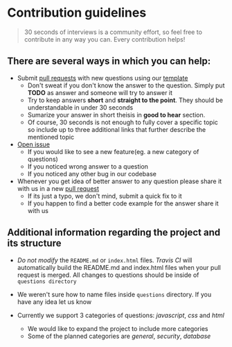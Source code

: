 # Contribution guidelines

> 30 seconds of interviews is a community effort, so feel free to contribute in any way you can. Every contribution helps!

## There are several ways in which you can help:

* Submit [pull requests](https://github.com/fejes713/30-seconds-of-interviews/pulls) with new questions using our [template](https://github.com/fejes713/30-seconds-of-interviews/blob/master/question-template.md)
  * Don't sweat if you don't know the answer to the question. Simply put **TODO** as answer and someone will try to answer it
  * Try to keep answers **short** and **straight to the point**. They should be understandable in under 30 seconds
  * Sumarize your answer in short theisis in **good to hear** section.
  * Of course, 30 seconds is not enough to fully cover a specific topic so include up to three additional links that further describe the mentioned topic
* [Open issue](https://github.com/fejes713/30-seconds-of-interviews/issues/new)
  * If you would like to see a new feature(eg. a new category of questions)
  * If you noticed wrong answer to a question
  * If you noticed any other bug in our codebase
* Whenever you get idea of better answer to any question please share it with us in a new [pull request](https://github.com/fejes713/30-seconds-of-interviews/pulls)
  * If its just a typo, we don't mind, submit a quick fix to it
  * If you happen to find a better code example for the answer share it with us

## Additional information regarding the project and its structure

* _Do not modify_ the `README.md` or `index.html` files. _Travis CI_ will automatically build the README.md and index.html files when your pull request is merged. All changes to questions should be inside of `questions directory`

* We weren't sure how to name files inside `questions` directory. If you have any idea let us know

* Currently we support 3 categories of questions: _javascript_, _css_ and _html_
  * We would like to expand the project to include more categories
  * Some of the planned categories are _general_, _security_, _database_
